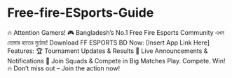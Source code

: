 # Free-fire-ESports-Guide
🔥 Attention Gamers! 🎮 Bangladesh’s No.1 Free Fire Esports Community এখন তোমার হাতের মুঠোয়!  Download FF ESPORTS BD Now: [Insert App Link Here]  Features: 🏆 Tournament Updates &amp; Results 📢 Live Announcements &amp; Notifications 👥 Join Squads &amp; Compete in Big Matches  Play. Compete. Win! 🔥 Don’t miss out – Join the action now!

